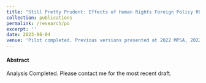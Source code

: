```yaml
---
title: "Still Pretty Prudent: Effects of Human Rights Foreign Policy Rhetoric on American Public Opinion"
collection: publications
permalink: /research/po
excerpt: ''
date: 2023-06-04
venue: 'Pilot completed. Previous versions presented at 2022 MPSA, 2022 Georgia Area Human Rights Network (GAHRnet.), 2022 Peace Science Society'
---
```


#### Abstract

Analysis Completed. Please contact me for the most recent draft.
